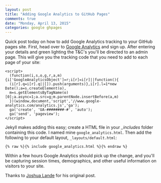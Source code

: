 ```yaml
---
layout: post
title: "Adding Google Analytics to GitHub Pages"
comments: true
date: "Monday, April 13, 2015"
categories: google ghpages
---
```


Quick post today on how to add Google Analytics tracking to your GitHub pages site. First, head over to [Google Analytics](http://www.google.com/analytics/) and sign up. After entering your details and green lighting the T&C's you'll be directed to an admin page. This will give you the tracking code that you need to add to each page of your site:

    <script>
      (function(i,s,o,g,r,a,m){i['GoogleAnalyticsObject']=r;i[r]=i[r]||function(){
      (i[r].q=i[r].q||[]).push(arguments)},i[r].l=1*new Date();a=s.createElement(o),
      m=s.getElementsByTagName(o)[0];a.async=1;a.src=g;m.parentNode.insertBefore(a,m)
      })(window,document,'script','//www.google-analytics.com/analytics.js','ga');
      ga('create', 'UA-########-#', 'auto');
      ga('send', 'pageview');
    </script>

Jekyll makes adding this easy; create a HTML file in your *_includes* folder containing this code. I named mine `google_analytics.html`. Then add the following to your default layout, `_layouts/default.html`: 

    {% raw %}{% include google_analytics.html %}{% endraw %}

Within a few hours Google Analytics should pick up the change, and you'll be capturing session times, demographics, and other useful information on visitors to your site. 

Thanks to [Joshua Lande](http://joshualande.com/jekyll-github-pages-poole/) for his original post.